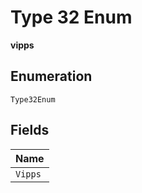 
# Type 32 Enum

**vipps**

## Enumeration

`Type32Enum`

## Fields

| Name |
|  --- |
| `Vipps` |

